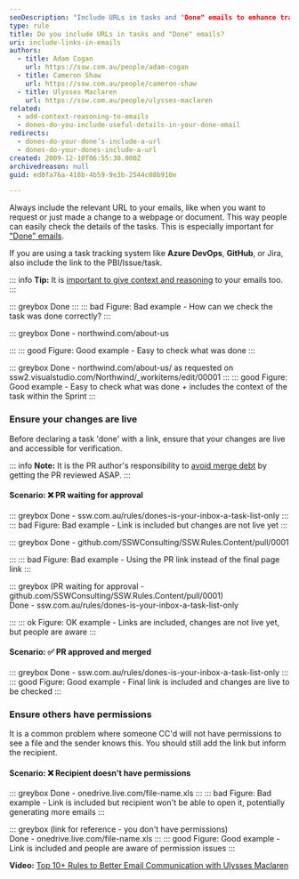 ```yaml
---
seoDescription: "Include URLs in tasks and "Done" emails to enhance transparency and collaboration by providing easy access to relevant information."
type: rule
title: Do you include URLs in tasks and "Done" emails?
uri: include-links-in-emails
authors:
  - title: Adam Cogan
    url: https://ssw.com.au/people/adam-cogan
  - title: Cameron Shaw
    url: https://ssw.com.au/people/cameron-shaw
  - title: Ulysses Maclaren
    url: https://ssw.com.au/people/ulysses-maclaren
related:
  - add-context-reasoning-to-emails
  - dones-do-you-include-useful-details-in-your-done-email
redirects:
  - dones-do-your-done’s-include-a-url
  - dones-do-your-dones-include-a-url
created: 2009-12-10T06:55:30.000Z
archivedreason: null
guid: ed0fa76a-418b-4b59-9e3b-2544c08b910e

---
```


Always include the relevant URL to your emails, like when you want to request or just made a change to a webpage or document. This way people can easily check the details of the tasks. This is especially important for ["Done" emails](/reply-done-and-delete-the-email).

If you are using a task tracking system like **Azure DevOps**, **GitHub**, or Jira, also include the link to the PBI/Issue/task.

<!--endintro-->

::: info
**Tip:** It is [important to give context and reasoning](/do-you-add-context-reasoning-to-your-emails) to your emails too.
:::

::: greybox
Done
:::
::: bad
Figure: Bad example - How can we check the task was done correctly?
:::

::: greybox
Done - northwind&#46;com/about-us

:::
::: good
Figure: Good example - Easy to check what was done
:::

::: greybox
Done - northwind&#46;com/about-us/ as requested on ssw2&#46;visualstudio&#46;com/Northwind/\_workitems/edit/00001
:::
::: good
Figure: Good example - Easy to check what was done + includes the context of the task within the Sprint
:::

### Ensure your changes are live

Before declaring a task 'done' with a link, ensure that your changes are live and accessible for verification.

::: info
**Note:** It is the PR author's responsibility to [avoid merge debt](/merge-debt) by getting the PR reviewed ASAP.
:::

#### Scenario: ❌ PR waiting for approval

::: greybox
Done - ssw&#46;com&#46;au/rules/dones-is-your-inbox-a-task-list-only
:::
::: bad
Figure: Bad example - Link is included but changes are not live yet
:::

::: greybox
Done - github&#46;com/SSWConsulting/SSW.Rules&#46;Content/pull/0001

:::
::: bad
Figure: Bad example - Using the PR link instead of the final page link
:::

::: greybox
(PR waiting for approval - github&#46;com/SSWConsulting/SSW.Rules.Content/pull/0001)  
Done - ssw&#46;com&#46;au/rules/dones-is-your-inbox-a-task-list-only

:::
::: ok
Figure: OK example - Links are included, changes are not live yet, but people are aware
:::

#### Scenario: ✅ PR approved and merged

::: greybox
Done - ssw&#46;com&#46;au/rules/dones-is-your-inbox-a-task-list-only
:::
::: good
Figure: Good example - Final link is included and changes are live to be checked
:::

### Ensure others have permissions

It is a common problem where someone CC'd will not have permissions to see a file and the sender knows this. You should still add the link but inform the recipient.

#### Scenario: ❌ Recipient doesn't have permissions

::: greybox
Done - onedrive.live.com/file-name.xls
:::
::: bad
Figure: Bad example - Link is included but recipient won't be able to open it, potentially generating more emails
:::

::: greybox
(link for reference - you don't have permissions)  
Done - onedrive.live.com/file-name.xls
:::
::: good
Figure: Good example - Link is included and people are aware of permission issues
:::

**Video:** [Top 10+ Rules to Better Email Communication with Ulysses Maclaren](https://www.youtube.com/watch?v=LAqRokqq4jI)
